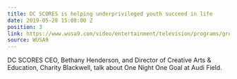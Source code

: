 ```yaml
---
title: DC SCORES is helping underprivileged youth succeed in life
date: 2019-05-28 15:08:00 Z
position: 3
link: https://www.wusa9.com/video/entertainment/television/programs/great-day-washington/dc-scores-is-helping-underprivileged-youth-succeed-in-life/65-676025bb-86ca-405b-aac4-1fcb74f61dd0
source: WUSA9
---
```


DC SCORES CEO, Bethany Henderson, and Director of Creative Arts & Education, Charity Blackwell, talk about One Night One Goal at Audi Field.